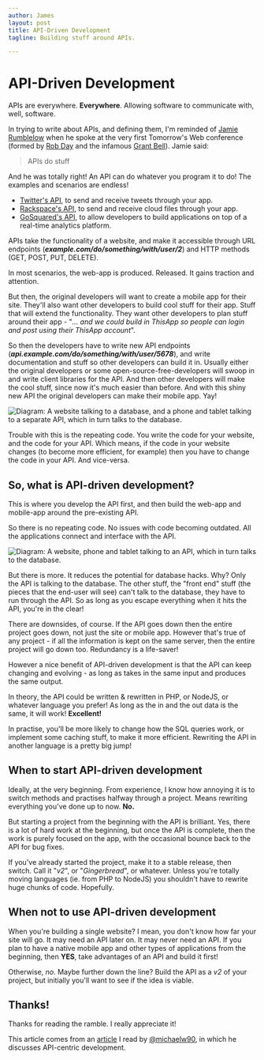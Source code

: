 ```yaml
---
author: James
layout: post
title: API-Driven Development
tagline: Building stuff around APIs.

---
```


# API-Driven Development

APIs are everywhere. **Everywhere**. Allowing software to communicate with, well, software.

In trying to write about APIs, and defining them, I'm reminded of [Jamie Rumblelow](https://twitter.com/jamierumbelow) when he spoke at the very first Tomorrow's Web conference (formed by [Rob Day](https://twitter.com/robday) and the infamous [Grant Bell](https://twitter.com/grantbell)). Jamie said:

> APIs do stuff

And he was totally right! An API can do whatever you program it to do! The examples and scenarios are endless!

* [Twitter's API](https://dev.twitter.com/), to send and receive tweets through your app.
* [Rackspace's API](http://docs.rackspace.com/api/), to send and receive cloud files through your app.
* [GoSquared's API](https://www.gosquared.com/developer/), to allow developers to build applications on top of a real-time analytics platform.

APIs take the functionality of a website, and make it accessible through URL endpoints (***example.com/do/something/with/user/2***) and HTTP methods (GET, POST, PUT, DELETE).

In most scenarios, the web-app is produced. Released. It gains traction and attention.

But then, the original developers will want to create a mobile app for their site. They'll also want other developers to build cool stuff for their app. Stuff that will extend the functionality. They want other developers to plan stuff around their app - "*... and we could build in ThisApp so people can login and post using their ThisApp account*".

So then the developers have to write new API endpoints (***api.example.com/do/something/with/user/5678***), and write documentation and stuff so other developers can build it in. Usually either the original developers or some open-source-free-developers will swoop in and write client libraries for the API. And then other developers will make the cool stuff, since now it's much easier than before. And with this shiny new API the original developers can make their mobile app. Yay!

![Diagram: A website talking to a database, and a phone and tablet talking to a separate API, which in turn talks to the database.](https://s3-eu-west-1.amazonaws.com/static.withportals.com/code-images/26830577016_1.jpg)

Trouble with this is the repeating code. You write the code for your website, and the code for your API. Which means, if the code in your website changes (to become more efficient, for example) then you have to change the code in your API. And vice-versa.

## So, what is API-driven development?

This is where you develop the API first, and then build the web-app and mobile-app around the pre-existing API.

So there is no repeating code. No issues with code becoming outdated. All the applications connect and interface with the API.

![Diagram: A website, phone and tablet talking to an API, which in turn talks to the database.](https://s3-eu-west-1.amazonaws.com/static.withportals.com/code-images/26830577016_2.jpg)

But there is more. It reduces the potential for database hacks. Why? Only the API is talking to the database. The other stuff, the "front end" stuff (the pieces that the end-user will see) can't talk to the database, they have to run through the API. So as long as you escape everything when it hits the API, you're in the clear!

There are downsides, of course. If the API goes down then the entire project goes down, not just the site or mobile app. However that's true of any project - if all the information is kept on the same server, then the entire project will go down too. Redundancy is a life-saver!

However a nice benefit of API-driven development is that the API can keep changing and evolving - as long as takes in the same input and produces the same output.

In theory, the API could be written & rewritten in PHP, or NodeJS, or whatever language you prefer! As long as the in and the out data is the same, it will work! **Excellent!**

In practise, you'll be more likely to change how the SQL queries work, or implement some caching stuff, to make it more efficient. Rewriting the API in another language is a pretty big jump!

## When to start API-driven development

Ideally, at the very beginning. From experience, I know how annoying it is to switch methods and practises halfway through a project. Means rewriting everything you've done up to now. **No.**

But starting a project from the beginning with the API is brilliant. Yes, there is a lot of hard work at the beginning, but once the API is complete, then the work is purely focused on the app, with the occasional bounce back to the API for bug fixes.

If you've already started the project, make it to a stable release, then switch. Call it "*v2*", or "*Gingerbread*", or whatever. Unless you're totally moving languages (ie. from PHP to NodeJS) you shouldn't have to rewrite huge chunks of code. Hopefully.

## When not to use API-driven development

When you're building a single website? I mean, you don't know how far your site will go. It may need an API later on. It may never need an API. If you plan to have a native mobile app and other types of applications from the beginning, then **YES**, take advantages of an API and build it first!

Otherwise, *no*. Maybe further down the line? Build the API as a *v2* of your project, but initially you'll want to see if the idea is viable.

## Thanks!

Thanks for reading the ramble. I really appreciate it!

This article comes from an [article](http://michaelwright.me/api-centric-development) I read by [@michaelw90](http://twitter.com/michaelw90), in which he discusses API-centric development.